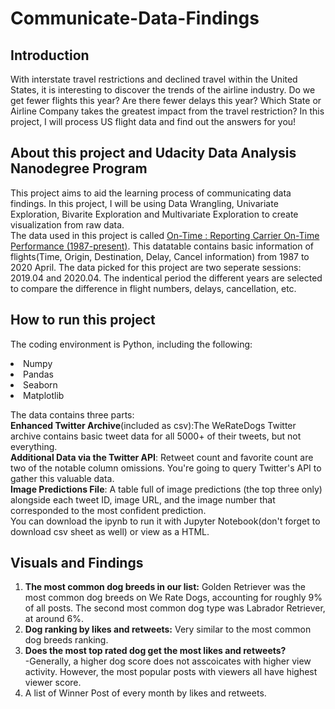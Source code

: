 # Communicate-Data-Findings
## Introduction
With interstate travel restrictions and declined travel within the United States, it is interesting to discover the trends of the airline industry. Do we get fewer flights this year? Are there fewer delays this year? Which State or Airline Company takes the greatest impact from the travel restriction? In this project, I will process US flight data and find out the answers for you!
## About this project and Udacity Data Analysis Nanodegree Program
This project aims to aid the learning process of communicating data findings. In this project, I will be using Data Wrangling, Univariate Exploration, Bivarite Exploration and Multivariate Exploration to create visualization from raw data.<br>
The data used in this project is called [On-Time : Reporting Carrier On-Time Performance (1987-present)](https://www.transtats.bts.gov/Fields.asp). This datatable contains basic information of flights(Time, Origin, Destination, Delay, Cancel information) from 1987 to 2020 April. The data picked for this project are two seperate sessions: 2019.04 and 2020.04. The indentical period the different years are selected to compare the difference in flight numbers, delays, cancellation, etc.
## How to run this project
The coding environment is Python, including the following:
<li>Numpy</li>
<li>Pandas</li>
<li>Seaborn</li>
<li>Matplotlib</li>

The data contains three parts:<br>
**Enhanced Twitter Archive**(included as csv):The WeRateDogs Twitter archive contains basic tweet data for all 5000+ of their tweets, but not everything.<br>
**Additional Data via the Twitter API**:  Retweet count and favorite count are two of the notable column omissions. You're going to query Twitter's API to gather this valuable data.<br>
**Image Predictions File**: A table full of image predictions (the top three only) alongside each tweet ID, image URL, and the image number that corresponded to the most confident prediction.
<br>
You can download the ipynb to run it with Jupyter Notebook(don't forget to download csv sheet as well) or view as a HTML.

## Visuals and Findings
1. **The most common dog breeds in our list:** Golden Retriever was the most common dog breeds on We Rate Dogs, accounting for roughly 9% of all posts. The second most common dog type was Labrador Retriever, at around 6%.<br>
2. **Dog ranking by likes and retweets:** Very similar to the most common dog breeds ranking.<br>
3. **Does the most top rated dog get the most likes and retweets?** <br>
-Generally, a higher dog score does not asscoicates with higher view activity. However, the most popular posts with viewers all have highest viewer score.
4. A list of Winner Post of every month by likes and retweets.
